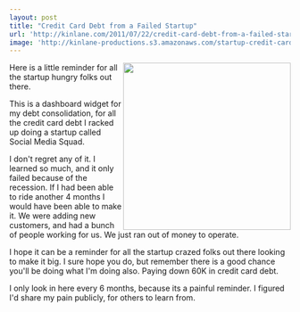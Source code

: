 ```yaml
---
layout: post
title: "Credit Card Debt from a Failed Startup"
url: 'http://kinlane.com/2011/07/22/credit-card-debt-from-a-failed-startup/'
image: 'http://kinlane-productions.s3.amazonaws.com/startup-credit-card-payments.png'
---
```


<img class="c1" src="http://kinlane-productions.s3.amazonaws.com/startup-credit-card-payments.png" alt="" width="300" align="right" />Here is a little reminder for all the startup hungry folks out there.

This is a dashboard widget for my debt consolidation, for all the credit card debt I racked up doing a startup called Social Media Squad.

I don't regret any of it. I learned so much, and it only failed because of the recession. If I had been able to ride another 4 months I would have been able to make it. We were adding new customers, and had a bunch of people working for us. We just ran out of money to operate.

I hope it can be a reminder for all the startup crazed folks out there looking to make it big. I sure hope you do, but remember there is a good chance you'll be doing what I'm doing also. Paying down 60K in credit card debt.

I only look in here every 6 months, because its a painful reminder. I figured I'd share my pain publicly, for others to learn from.